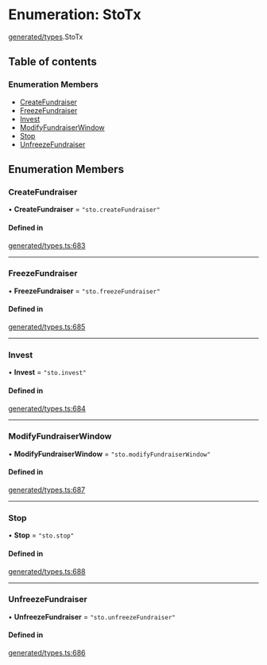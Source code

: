 # Enumeration: StoTx

[generated/types](../wiki/generated.types).StoTx

## Table of contents

### Enumeration Members

- [CreateFundraiser](../wiki/generated.types.StoTx#createfundraiser)
- [FreezeFundraiser](../wiki/generated.types.StoTx#freezefundraiser)
- [Invest](../wiki/generated.types.StoTx#invest)
- [ModifyFundraiserWindow](../wiki/generated.types.StoTx#modifyfundraiserwindow)
- [Stop](../wiki/generated.types.StoTx#stop)
- [UnfreezeFundraiser](../wiki/generated.types.StoTx#unfreezefundraiser)

## Enumeration Members

### CreateFundraiser

• **CreateFundraiser** = ``"sto.createFundraiser"``

#### Defined in

[generated/types.ts:683](https://github.com/PolymeshAssociation/polymesh-sdk/blob/07b115c8/src/generated/types.ts#L683)

___

### FreezeFundraiser

• **FreezeFundraiser** = ``"sto.freezeFundraiser"``

#### Defined in

[generated/types.ts:685](https://github.com/PolymeshAssociation/polymesh-sdk/blob/07b115c8/src/generated/types.ts#L685)

___

### Invest

• **Invest** = ``"sto.invest"``

#### Defined in

[generated/types.ts:684](https://github.com/PolymeshAssociation/polymesh-sdk/blob/07b115c8/src/generated/types.ts#L684)

___

### ModifyFundraiserWindow

• **ModifyFundraiserWindow** = ``"sto.modifyFundraiserWindow"``

#### Defined in

[generated/types.ts:687](https://github.com/PolymeshAssociation/polymesh-sdk/blob/07b115c8/src/generated/types.ts#L687)

___

### Stop

• **Stop** = ``"sto.stop"``

#### Defined in

[generated/types.ts:688](https://github.com/PolymeshAssociation/polymesh-sdk/blob/07b115c8/src/generated/types.ts#L688)

___

### UnfreezeFundraiser

• **UnfreezeFundraiser** = ``"sto.unfreezeFundraiser"``

#### Defined in

[generated/types.ts:686](https://github.com/PolymeshAssociation/polymesh-sdk/blob/07b115c8/src/generated/types.ts#L686)
